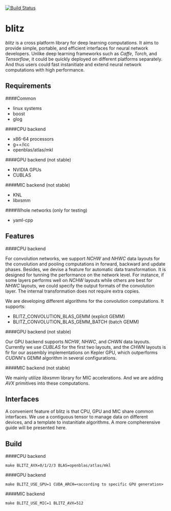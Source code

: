 [![Build Status](https://travis-ci.org/PAA-NCIC/blitz.svg?branch=master)](https://travis-ci.org/PAA-NCIC/blitz)

# blitz

*blitz* is a cross platform library for deep learning computations. It aims to provide simple, portable, and efficient interfaces for neural network developers. Unlike deep learning frameworks such as *Caffe*, *Torch*, and *Tensorflow*, it could be quickly deployed on different platforms separately. And thus users could fast instanitiate and extend neural network computations with high performance.

## Requirements

####Common

- linux systems
- boost
- glog

####CPU backend

- x86-64 processors
- g++/icc
- openblas/atlas/mkl

####GPU backend (not stable)

- NVIDIA GPUs
- CUBLAS

####MIC backend (not stable)

- KNL
- libxsmm

####Whole networks (only for testing)

- yaml-cpp

## Features

####CPU backend

For convolution networks, we support *NCHW* and *NHWC* data layouts for the convolution and pooling computations in forward, backward and update phases. Besides, we devise a feature for automatic data transformation. It is designed for tunning the performance on the network level. For instance, if some layers performs well on *NCHW* layouts while others are best for *NHWC* layouts, we could specify the output formats of the convolution layer. The internal transformation does not require extra copies. 

We are developing different algorithms for the convolution computations. It supports:

- BLITZ_CONVOLUTION_BLAS_GEMM (explicit GEMM)
- BLITZ_CONVOLUTION_BLAS_GEMM_BATCH (batch GEMM)

####GPU backend (not stable)

Our GPU backend supports *NCHW*, *NHWC*, and *CHWN* data layouts. Currently we use *CUBLAS* for the first two layouts, and the *CHWN* layouts is fir for our assembly implementations on Kepler GPU, which outperforms *CUDNN*'s GEMM algorithm in several configurations.

####MIC backend (not stable)

We mainly utilize *libxsmm* library for MIC accelerations. And we are adding *AVX* primitives into these computations.

## Interfaces

A convenient feature of blitz is that CPU, GPU and MIC share common interfaces. We use a contiguous tensor to manage data on different devices, and a template to instanitiate algorithms. A more compherensive guide will be presented here.

## Build

####CPU backend


    make BLITZ_AVX=0/1/2/3 BLAS=openblas/atlas/mkl


####GPU backend

    make BLITZ_USE_GPU=1 CUDA_ARCH=<according to specific GPU generation>


####MIC backend

    make BLITZ_USE_MIC=1 BLITZ_AVX=512

